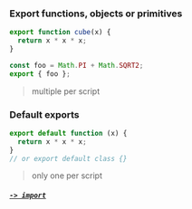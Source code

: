 ### Export functions, objects or primitives

```JavaScript
export function cube(x) {
  return x * x * x;
}

const foo = Math.PI + Math.SQRT2;
export { foo };
```
> multiple per script

### Default exports
```JavaScript
export default function (x) {
  return x * x * x;
}
// or export default class {}
```
>  only one per script
##### [`-> import`](import.md)